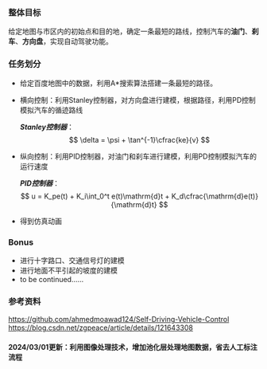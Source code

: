 ### 整体目标
给定地图与市区内的初始点和目的地，确定一条最短的路线，控制汽车的**油门**、**刹车**、**方向盘**，实现自动驾驶功能。

### 任务划分

* 给定百度地图中的数据，利用A\*搜索算法搭建一条最短的路径。
* 横向控制：利用Stanley控制器，对方向盘进行建模，根据路径，利用PD控制模拟汽车的循迹路线  

  ***Stanley控制器***：
  $$
  \delta = \psi + \tan^{-1}\cfrac{ke}{v}
  $$
* 纵向控制：利用PID控制器，对油门和刹车进行建模，利用PD控制模拟汽车的运行速度  

  ***PID控制器***：
  $$
  u = K_pe(t) + K_i\int_0^t e(t)\mathrm{d}t + K_d\cfrac{\mathrm{d}e(t)}{\mathrm{d}t}
  $$
* 得到仿真动画


### Bonus
* 进行十字路口、交通信号灯的建模
* 进行地面不平引起的坡度的建模
* to be continued……

### 参考资料

https://github.com/ahmedmoawad124/Self-Driving-Vehicle-Control
https://blog.csdn.net/zgpeace/article/details/121643308



#### 2024/03/01更新：利用图像处理技术，增加池化层处理地图数据，省去人工标注流程
